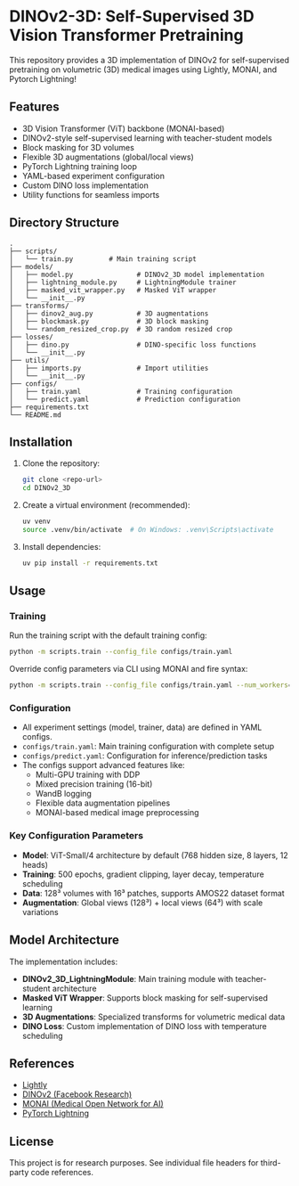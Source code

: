 # DINOv2-3D: Self-Supervised 3D Vision Transformer Pretraining

This repository provides a 3D implementation of DINOv2 for self-supervised pretraining on volumetric (3D) medical images using Lightly, MONAI, and Pytorch Lightning!

## Features
- 3D Vision Transformer (ViT) backbone (MONAI-based)
- DINOv2-style self-supervised learning with teacher-student models
- Block masking for 3D volumes
- Flexible 3D augmentations (global/local views)
- PyTorch Lightning training loop
- YAML-based experiment configuration
- Custom DINO loss implementation
- Utility functions for seamless imports

## Directory Structure
```
.
├── scripts/
│   └── train.py         # Main training script
├── models/
│   ├── model.py                # DINOv2_3D model implementation
│   ├── lightning_module.py     # LightningModule trainer
│   ├── masked_vit_wrapper.py   # Masked ViT wrapper
│   └── __init__.py
├── transforms/
│   ├── dinov2_aug.py           # 3D augmentations
│   ├── blockmask.py            # 3D block masking
│   └── random_resized_crop.py  # 3D random resized crop
├── losses/
│   ├── dino.py                 # DINO-specific loss functions
│   └── __init__.py
├── utils/
│   ├── imports.py              # Import utilities
│   └── __init__.py
├── configs/
│   ├── train.yaml              # Training configuration
│   └── predict.yaml            # Prediction configuration
├── requirements.txt
└── README.md
```

## Installation
1. Clone the repository:
   ```bash
   git clone <repo-url>
   cd DINOv2_3D
   ```
2. Create a virtual environment (recommended):
   ```bash
   uv venv
   source .venv/bin/activate  # On Windows: .venv\Scripts\activate
   ```
3. Install dependencies:
   ```bash
   uv pip install -r requirements.txt
   ```


## Usage
### Training
Run the training script with the default training config:
```bash
python -m scripts.train --config_file configs/train.yaml
```

Override config parameters via CLI using MONAI and fire syntax:
```bash
python -m scripts.train --config_file configs/train.yaml --num_workers=4 --trainer#max_epochs=100
```

### Configuration
- All experiment settings (model, trainer, data) are defined in YAML configs.
- `configs/train.yaml`: Main training configuration with complete setup
- `configs/predict.yaml`: Configuration for inference/prediction tasks
- The configs support advanced features like:
  - Multi-GPU training with DDP
  - Mixed precision training (16-bit)
  - WandB logging
  - Flexible data augmentation pipelines
  - MONAI-based medical image preprocessing

### Key Configuration Parameters
- **Model**: ViT-Small/4 architecture by default (768 hidden size, 8 layers, 12 heads)
- **Training**: 500 epochs, gradient clipping, layer decay, temperature scheduling
- **Data**: 128³ volumes with 16³ patches, supports AMOS22 dataset format
- **Augmentation**: Global views (128³) + local views (64³) with scale variations

## Model Architecture
The implementation includes:
- **DINOv2_3D_LightningModule**: Main training module with teacher-student architecture
- **Masked ViT Wrapper**: Supports block masking for self-supervised learning
- **3D Augmentations**: Specialized transforms for volumetric medical data
- **DINO Loss**: Custom implementation of DINO loss with temperature scheduling

## References
- [Lightly](https://github.com/lightly-ai/lightly)
- [DINOv2 (Facebook Research)](https://github.com/facebookresearch/dinov2)
- [MONAI (Medical Open Network for AI)](https://github.com/Project-MONAI/MONAI)
- [PyTorch Lightning](https://www.pytorchlightning.ai/)


## License
This project is for research purposes. See individual file headers for third-party code references. 
